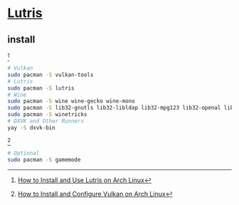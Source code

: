 # [Lutris](https://lutris.net/)

## install

[^1]

```sh
# Vulkan
sudo pacman -S vulkan-tools
# Lutris
sudo pacman -S lutris
# Wine
sudo pacman -S wine wine-gecko wine-mono
sudo pacman -S lib32-gnutls lib32-libldap lib32-mpg123 lib32-openal lib32-v4l-utils lib32-libpulse lib32-alsa-plugins lib32-libxcomposite lib32-libxinerama lib32-ncurses lib32-libxml2 lib32-freetype2 lib32-libpng lib32-sdl2
sudo pacman -S winetricks
# DXVK and Other Runners
yay -S dxvk-bin
```

[^2]

```sh
# Optional
sudo pacman -S gamemode
```

[^1]: [How to Install and Use Lutris on Arch Linux](https://www.siberoloji.com/how-to-install-and-use-lutris-on-arch-linux/)
[^2]: [How to Install and Configure Vulkan on Arch Linux](https://www.siberoloji.com/arch-linux-howtos-install-and-configure-vulkan/)

